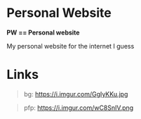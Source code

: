 # Personal Website
**PW == Personal website**

My personal website for the internet I guess

# Links
> bg:  https://i.imgur.com/GgIyKKu.jpg

> pfp: https://i.imgur.com/wC8SnIV.png
